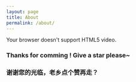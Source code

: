 ```yaml
---
layout: page
title: About
permalink: /about/
---
```



<amp-video width="592"
  height="568"
  src="/assets/video/vt.mp4"
  poster="/assets/images/ialone.jpeg"
  layout="responsive"
  controls>
  <div fallback>
    <p>Your browser doesn't support HTML5 video.</p>
  </div>
  <source type="video/mp4"
    src="/assets/video/vt.mp4">
</amp-video>

### Thanks for comming ! Give a star please~

### 谢谢您的光临，老乡点个赞再走？
